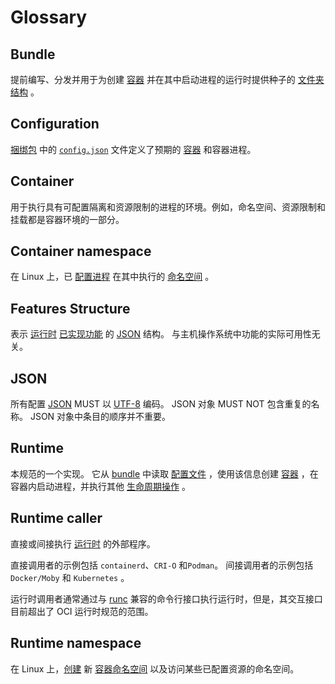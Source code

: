 # <a name="glossary" />Glossary

## <a name="glossaryBundle" />Bundle

提前编写、分发并用于为创建 [容器](#container) 并在其中启动进程的运行时提供种子的 [文件夹结构](bundle_zh.md) 。


## <a name="glossaryConfiguration" />Configuration

[捆绑包](#bundle) 中的 [`config.json`](config_zh.md) 文件定义了预期的 [容器](#container) 和容器进程。


## <a name="glossaryContainer" />Container

用于执行具有可配置隔离和资源限制的进程的环境。例如，命名空间、资源限制和挂载都是容器环境的一部分。


## <a name="glossaryContainerNamespace" />Container namespace

在 Linux 上，已 [配置进程](config_zh.md#process) 在其中执行的 [命名空间][namespaces.7] 。


## <a name="glossaryFeaturesDocument" />Features Structure

表示 [运行时](#runtime) [已实现功能](features_zh.md) 的 [JSON][] 结构。
与主机操作系统中功能的实际可用性无关。


## <a name="glossaryJson" />JSON

所有配置 [JSON][] MUST 以 [UTF-8][] 编码。 
JSON 对象 MUST NOT 包含重复的名称。 
JSON 对象中条目的顺序并不重要。


## <a name="glossaryRuntime" />Runtime

本规范的一个实现。
它从 [bundle](#bundle) 中读取 [配置文件](#configuration) ，使用该信息创建 [容器](#container) ，在容器内启动进程，并执行其他 [生命周期操作](runtime_zh.md) 。


## <a name="glossaryRuntimeCaller" />Runtime caller

直接或间接执行 [运行时](#runtime) 的外部程序。

直接调用者的示例包括 `containerd`、`CRI-O` 和`Podman`。
间接调用者的示例包括 `Docker/Moby` 和 `Kubernetes` 。

运行时调用者通常通过与 [runc][] 兼容的命令行接口执行运行时，但是，其交互接口目前超出了 OCI 运行时规范的范围。


## <a name="glossaryRuntimeNamespace" />Runtime namespace

在 Linux 上，[创建](config-linux_zh.md#namespaces) 新 [容器命名空间](#container-namespace) 以及访问某些已配置资源的命名空间。


[JSON]: https://tools.ietf.org/html/rfc8259
[UTF-8]: http://www.unicode.org/versions/Unicode8.0.0/ch03.pdf
[runc]: https://github.com/opencontainers/runc

[namespaces.7]: http://man7.org/linux/man-pages/man7/namespaces.7.html